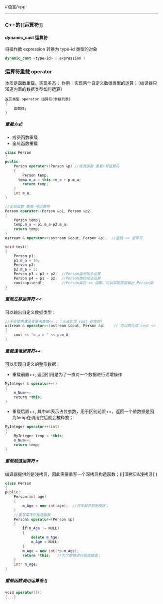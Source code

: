 #语言/cpp 
***
### C++的[[运算符]]

#### dynamic_cast 运算符
将操作数 expression 转换为 type-id 类型的对象
```cpp
dynamic_cast <type-id> ( expression )
```

### 运算符重载 operator
本质是函数重载，实现多态；
作用：实现两个自定义数据类型的运算；（编译器只知道内置的数据类型如何运算）
```
返回类型 operator 运算符(参数列表)
{
	函数体;
}
```

##### 重载方式
-   成员函数重载
-   全局函数重载
```cpp
class Person
{
public:
	Person operator+(Person &p) //成员函数 重载+号运算符
	{
		Person temp;
	  temp.m_a = this->m_a + p.m_a;
		return temp;
	}
	int m_a;
}

//全局函数 重载-号运算符
Person operator-(Person &p1, Person &p2)  
{
	Person temp；
	temp.m_a = p1.m_a-p2.m_a;
	return temp;
}
ostream & operator<<(ostream &cout, Person &p);  //重载 << 运算符

void test()
{
	Person p1;
	p1.m_a = 10;
	Person p2;
	p2.m_a = 5;
	Person p3 = p1 + p2;  //Person类的加法运算 
	Person p4 = p1 - p2;  //Person类的减法运算
	cout<<p<<endl;        //Person类的 << 运算，可以实现直接输出 Person类
}
```

##### 重载左移运算符 <<
可以输出自定义数据类型：
```cpp
//不会使用成员变量来重载<< ; (无法实现 cout 在左侧)
ostream & operator<<(ostream &cout, Person &p)    // 可以简化成 cout << p
{
	cout << "m_a = " << p.m_A;
}
```

##### 重载递增运算符++
可以实现自定义的整形数据：
- 重载前置++, 返回引用是为了一直对一个数据进行递增操作
```cpp
MyInteger & operator++()  
{
	m_Num++;
	returm *this;
}
```
- 重载后置++, 其中int表示占位参数，用于区别前置++，返回一个值数据是因为temp在调用完后就会被释放；
```cpp
MyInteger operator++(int)  
{
	MyInteger temp = *this;
	m_Num++;
	return temp;
}
```

##### 重载赋值运算符 =
编译器提供的是浅拷贝，因此需要重写一个深拷贝构造函数；([[深拷贝&浅拷贝]])
```cpp
class Person
{
public：
	Person(int age)
	{
		m_Age = new int(age);  //将年龄开辟到堆区；
	}
	//重写深拷贝构造函数
	Person& operator=(Person &p)
	{
		if(m_Age != NULL)
		{	
			delete m_Age;
			m_Age = NULL;
		}
		m_Age = new int(*p.m_Age);
		return *this;   //为了能够进行链式赋值；
	}
	int* m_Age;
}
```

##### 重载函数调用运算符 ()
```cpp
void operator()()
{...}
```
